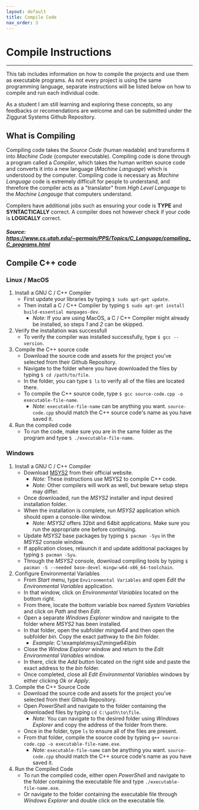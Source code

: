 ```yaml
---
layout: default
title: Compile Code
nav_order: 3
---
```


# Compile Instructions

---

This tab includes information on how to compile the projects and use them as executable programs. As not every project is using the same programming language, separate instructions will be listed below on how to compile and run each individual code. 

As a student I am still learning and exploring these concepts, so any feedbacks or recomendations are welcome and can be submitted under the Ziggurat Systems Github Repository.

## What is Compiling

Compiling code takes the *Source Code* (human readable) and transforms it into *Machine Code* (computer executable). Compiling code is done through a program called a *Compiler*, which takes the human written source code and converts it into a new language (*Machine Language*) which is understood by the computer. Compiling code is necessary as *Machine Language* code is extremely difficult for people to understand, and therefore the compiler acts as a "translator" from *High Level Language* to the *Machine Langauge* that computers understand.

Compilers have additional jobs such as ensuring your code is **TYPE** and **SYNTACTICALLY** correct. A compiler does not however check if your code is **LOGICALLY** correct.

##### ***Source: https://www.cs.utah.edu/~germain/PPS/Topics/C_Language/compiling_C_programs.html***

## Compile C++ code

### Linux / MacOS

1. Install a GNU C / C++ Compiler
   - First update your libraries by typing `$ sudo apt-get update`.
   - Then install a C / C++ Compiler by typing `$ sudo apt-get install build-essential manpages-dev`.
      - *Note:* If you are using MacOS, a C / C++ Compiler might already be installed, so steps *1* and *2* can be skipped.
2. Verify the installation was successfull
   - To verify the compiler was installed successfully, type `$ gcc --version`.
3. Compile the C++ source code
   - Download the source code and assets for the project you've selected from their Github Repository.
   - Navigate to the folder where you have downloaded the files by typing `$ cd /path/to/file`.
   - In the folder, you can type `$ ls` to verify all of the files are located there.
   - To compile the C++ source code, type `$ gcc source-code.cpp -o executable-file-name`.
     - *Note:* `executable-file-name` can be anything you want. `source-code.cpp` should match the C++ source code's name as you have saved it.
4. Run the compiled code
   - To run the code, make sure you are in the same folder as the program and type `$ ./executable-file-name`.

### Windows

1. Install a GNU C / C++ Compiler
   - Download [MSYS2](https://www.msys2.org/) from their official website.
      - *Note:* These instructions use MSYS2 to compile C++ code.
      - *Note:* Other compilers will work as well, but beware setup steps may differ.
   - Once downloaded, run the *MSYS2* installer and input desired installation folder.
   - When the installation is complete, run *MSYS2* application which should open a console-like window.
      - *Note:* *MSYS2* offers 32bit and 64bit applications. Make sure you run the appropriate one before continuing.
   - Update *MSYS2* base packages by typing `$ pacman -Syu` in the *MSYS2* console window.
   - If application closes, relaunch it and update additional packages by typing `$ pacman -Syu`.
   - Through the *MSYS2* console, download compiling tools by typing `$ pacman -S --needed base-devel mingw-w64-x86_64-toolchain`.
2. Configure Environmental Variables
   - From *Start* menu, type `Environmental Variables` and open *Edit the Environmental Variables* application.
   - In that window, click on *Environmental Variables* located on the bottom right.
   - From there, locate the bottom variable box named *System Variables* and click on *Path* and then *Edit*.
   - Open a separate *Windows Explorer* window and navigate to the folder where *MSYS2* has been installed.
   - In that folder, open the subfolder *mingw64* and then open the subfolder *bin*. Copy the exact pathway to the *bin* folder.
      - *Example:* C:\example\msys2\mingw64\bin
   - Close the *Window Explorer* window and return to the *Edit Environmental Variables* window.
   - In there, click the *Add* button located on the right side and paste the exact address to the *bin* folder.
   - Once completed, close all *Edit Environmental Variables* windows by either clicking *Ok* or *Apply*.
3. Compile the C++ Source Code
   - Download the source code and assets for the project you've selected from their Github Repository.
   - Open *PowerShell* and navigate to the folder containing the downloaded files by typing `cd C:\path\to\file`.
      - *Note:* You can navigate to the desired folder using *Windows Explorer* and copy the address of the folder from there.
   - Once in the folder, type `ls` to ensure all of the files are present.
   - From that folder, compile the source code by typing `g++ source-code.cpp -o executable-file-name.exe`.
      - *Note:* `executable-file-name` can be anything you want. `source-code.cpp` should match the C++ source code's name as you have saved it.
4. Run the Compiled Code
   - To run the compiled code, either open *PowerShell* and navigate to the folder containing the executable file and type `./executable-file-name.exe`.
   - Or navigate to the folder containing the executable file through *Windows Explorer* and double click on the executable file.
   

